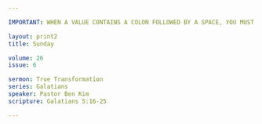 ```yaml
---

IMPORTANT: WHEN A VALUE CONTAINS A COLON FOLLOWED BY A SPACE, YOU MUST USE &#58;

layout: print2
title: Sunday

volume: 26
issue: 6

sermon: True Transformation
series: Galatians
speaker: Pastor Ben Kim
scripture: Galatians 5:16-25

---
```

